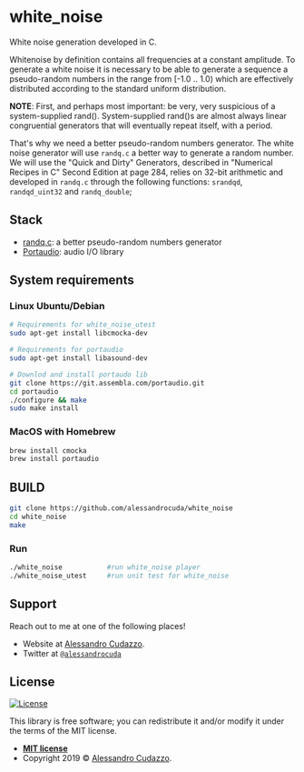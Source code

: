 # white_noise
White noise generation developed in C.

Whitenoise by definition contains all frequencies at a constant amplitude. 
To generate a white noise it is necessary to be able to generate a sequence a pseudo-random numbers in the range from [-1.0 .. 1.0) which are effectively distributed according to the standard uniform distribution.

**NOTE**:
First, and perhaps most important: be very, very suspicious of a 
system-supplied rand(). System-supplied rand()s are almost always 
linear congruential generators that will eventually repeat itself,
with a period.

That's why we need a better pseudo-random numbers generator. The white noise generator will use `randq.c` a better way to generate a random number. We will use the "Quick and Dirty" Generators, described in "Numerical Recipes in C" Second Edition at page 284, relies on 32-bit arithmetic and developed in `randq.c` through the following functions: `srandqd`, `randqd_uint32` and `randq_double`;


## Stack
- [randq.c](https://github.com/alessandrocuda/randq): a better pseudo-random numbers generator
- [Portaudio](http://www.portaudio.com/): audio I/O library

## System requirements
### Linux Ubuntu/Debian
```bash
# Requirements for white_noise_utest
sudo apt-get install libcmocka-dev 

# Requirements for portaudio
sudo apt-get install libasound-dev

# Downlod and install portaudo lib
git clone https://git.assembla.com/portaudio.git
cd portaudio
./configure && make
sudo make install
```
### MacOS with Homebrew
```bash
brew install cmocka
brew install portaudio
```

## BUILD
```bash
git clone https://github.com/alessandrocuda/white_noise
cd white_noise
make
```
### Run
```bash
./white_noise           #run white_noise player
./white_noise_utest     #run unit test for white_noise
```



## Support

Reach out to me at one of the following places!

- Website at <a href="https://alessandrocudazzo.it" target="_blank">Alessandro Cudazzo</a>.
- Twitter at <a href="http://twitter.com/alessandrocuda" target="_blank">`@alessandrocuda`</a>

## License
[![License](http://img.shields.io/:license-mit-blue.svg?style=flat-square)](http://badges.mit-license.org)

This library is free software; you can redistribute it and/or modify it under
the terms of the MIT license. 

- **[MIT license](LICENSE)**
- Copyright 2019 © <a href="https://alessandrocudazzo.it" target="_blank">Alessandro Cudazzo</a>.